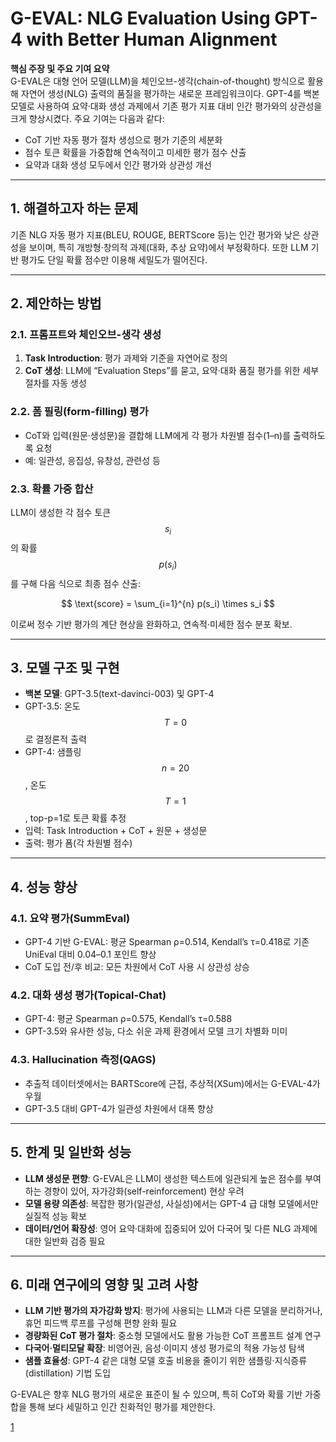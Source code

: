 # G-EVAL: NLG Evaluation Using GPT-4 with Better Human Alignment

**핵심 주장 및 주요 기여 요약**  
G-EVAL은 대형 언어 모델(LLM)을 체인오브-생각(chain-of-thought) 방식으로 활용해 자연어 생성(NLG) 출력의 품질을 평가하는 새로운 프레임워크이다. GPT-4를 백본 모델로 사용하여 요약·대화 생성 과제에서 기존 평가 지표 대비 인간 평가와의 상관성을 크게 향상시켰다. 주요 기여는 다음과 같다:  
- CoT 기반 자동 평가 절차 생성으로 평가 기준의 세분화  
- 점수 토큰 확률을 가중합해 연속적이고 미세한 평가 점수 산출  
- 요약과 대화 생성 모두에서 인간 평가와 상관성 개선  

***

## 1. 해결하고자 하는 문제  
기존 NLG 자동 평가 지표(BLEU, ROUGE, BERTScore 등)는 인간 평가와 낮은 상관성을 보이며, 특히 개방형·창의적 과제(대화, 추상 요약)에서 부정확하다. 또한 LLM 기반 평가도 단일 확률 점수만 이용해 세밀도가 떨어진다.

***

## 2. 제안하는 방법  
### 2.1. 프롬프트와 체인오브-생각 생성  
1) **Task Introduction**: 평가 과제와 기준을 자연어로 정의  
2) **CoT 생성**: LLM에 “Evaluation Steps”를 묻고, 요약·대화 품질 평가를 위한 세부 절차를 자동 생성  

### 2.2. 폼 필링(form-filling) 평가  
- CoT와 입력(원문·생성문)을 결합해 LLM에게 각 평가 차원별 점수(1–n)를 출력하도록 요청  
- 예: 일관성, 응집성, 유창성, 관련성 등  

### 2.3. 확률 가중 합산  
LLM이 생성한 각 점수 토큰 $$s_i$$의 확률 $$p(s_i)$$를 구해 다음 식으로 최종 점수 산출:  

$$
\text{score} = \sum_{i=1}^{n} p(s_i) \times s_i
$$  

이로써 정수 기반 평가의 계단 현상을 완화하고, 연속적·미세한 점수 분포 확보.

***

## 3. 모델 구조 및 구현  
- **백본 모델**: GPT-3.5(text-davinci-003) 및 GPT-4  
- GPT-3.5: 온도 $$T=0$$로 결정론적 출력  
- GPT-4: 샘플링 $$n=20$$, 온도 $$T=1$$, top-p=1로 토큰 확률 추정  
- 입력: Task Introduction + CoT + 원문 + 생성문  
- 출력: 평가 폼(각 차원별 점수)

***

## 4. 성능 향상  
### 4.1. 요약 평가(SummEval)  
- GPT-4 기반 G-EVAL: 평균 Spearman ρ=0.514, Kendall’s τ=0.418로 기존 UniEval 대비 0.04–0.1 포인트 향상  
- CoT 도입 전/후 비교: 모든 차원에서 CoT 사용 시 상관성 상승  

### 4.2. 대화 생성 평가(Topical-Chat)  
- GPT-4: 평균 Spearman ρ=0.575, Kendall’s τ=0.588  
- GPT-3.5와 유사한 성능, 다소 쉬운 과제 환경에서 모델 크기 차별화 미미  

### 4.3. Hallucination 측정(QAGS)  
- 추출적 데이터셋에서는 BARTScore에 근접, 추상적(XSum)에서는 G-EVAL-4가 우월  
- GPT-3.5 대비 GPT-4가 일관성 차원에서 대폭 향상  

***

## 5. 한계 및 일반화 성능  
- **LLM 생성문 편향**: G-EVAL은 LLM이 생성한 텍스트에 일관되게 높은 점수를 부여하는 경향이 있어, 자가강화(self-reinforcement) 현상 우려  
- **모델 용량 의존성**: 복잡한 평가(일관성, 사실성)에서는 GPT-4 급 대형 모델에서만 실질적 성능 확보  
- **데이터/언어 확장성**: 영어 요약·대화에 집중되어 있어 다국어 및 다른 NLG 과제에 대한 일반화 검증 필요  

***

## 6. 미래 연구에의 영향 및 고려 사항  
- **LLM 기반 평가의 자가강화 방지**: 평가에 사용되는 LLM과 다른 모델을 분리하거나, 휴먼 피드백 루프를 구성해 편향 완화 필요  
- **경량화된 CoT 평가 절차**: 중소형 모델에서도 활용 가능한 CoT 프롬프트 설계 연구  
- **다국어·멀티모달 확장**: 비영어권, 음성·이미지 생성 평가로의 적용 가능성 탐색  
- **샘플 효율성**: GPT-4 같은 대형 모델 호출 비용을 줄이기 위한 샘플링·지식증류(distillation) 기법 도입  

G-EVAL은 향후 NLG 평가의 새로운 표준이 될 수 있으며, 특히 CoT와 확률 기반 가중합을 통해 보다 세밀하고 인간 친화적인 평가를 제안한다.

[1](https://ppl-ai-file-upload.s3.amazonaws.com/web/direct-files/attachments/22370781/9e763c26-2081-4652-8c6d-12a5f1900d01/2303.16634v3.pdf)
